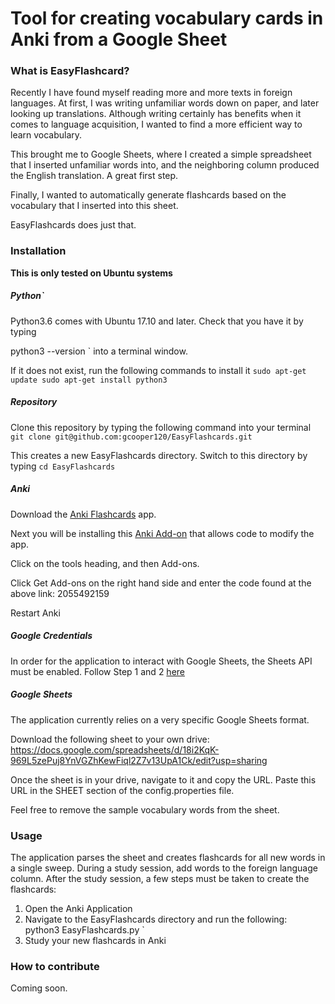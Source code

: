 # Tool for creating vocabulary cards in Anki from a Google Sheet

### What is EasyFlashcard?

Recently I have found myself reading more and more texts in foreign languages.
At first, I was writing unfamiliar words down on paper, and later looking up
translations. Although writing certainly has benefits when it comes to
language acquisition, I wanted to find a more efficient way to learn vocabulary.

This brought me to Google Sheets, where I created a simple spreadsheet that I
inserted unfamiliar words into, and the neighboring column produced the English
translation. A great first step.

Finally, I wanted to automatically generate flashcards based on the vocabulary
that I inserted into this sheet.

EasyFlashcards does just that.

### Installation
**This is only tested on Ubuntu systems**


##### Python`
Python3.6 comes with Ubuntu 17.10 and later. Check that you have it by typing

python3 --version
`
into a terminal window.

If it does not exist, run the following commands to install it
`
sudo apt-get update
sudo apt-get install python3
`
##### Repository
Clone this repository by typing the following command into your terminal
`
git clone git@github.com:gcooper120/EasyFlashcards.git
`

This creates a new EasyFlashcards directory. Switch to this directory by typing
`
cd EasyFlashcards
`

##### Anki
Download the [Anki Flashcards](https://apps.ankiweb.net/) app.

Next you will be installing this [Anki Add-on](https://ankiweb.net/shared/info/2055492159)
that allows code to modify the app.

Click on the tools heading, and then Add-ons.

Click Get Add-ons on the right hand side and enter the code found at the
above link: 2055492159

Restart Anki

##### Google Credentials

In order for the application to interact with Google Sheets, the Sheets API
must be enabled. Follow Step 1 and 2 [here](https://developers.google.com/sheets/api/quickstart/python)

##### Google Sheets
The application currently relies on a very specific Google Sheets format.

Download the following sheet to your own drive:
https://docs.google.com/spreadsheets/d/18i2KqK-969L5zePuj8YnVGZhKewFiql2Z7v13UpA1Ck/edit?usp=sharing

Once the sheet is in your drive, navigate to it and copy the URL. Paste this
URL in the SHEET section of the config.properties file.

Feel free to remove the sample vocabulary words from the sheet.

### Usage

The application parses the sheet and creates flashcards for all new words
in a single sweep. During a study session, add words to the foreign language
column. After the study session, a few steps must be taken to create the
flashcards:
1. Open the Anki Application
2. Navigate to the EasyFlashcards directory and run the following:`
  `
  python3 EasyFlashcards.py
  `
3. Study your new flashcards in Anki
### How to contribute
Coming soon.
